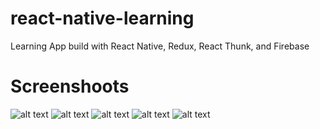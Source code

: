 # react-native-learning
Learning App build with React Native, Redux, React Thunk, and Firebase

# Screenshoots
![alt text](https://firebasestorage.googleapis.com/v0/b/sakashimura-chat-app.appspot.com/o/Screenshoot%2FScreenshot_1600434404.png?alt=media&token=b5ce8d81-7629-48cc-baa0-bff8a62af6f1) ![alt text](https://firebasestorage.googleapis.com/v0/b/sakashimura-chat-app.appspot.com/o/Screenshoot%2FScreenshot_1600434419.png?alt=media&token=836d4a4d-646f-4d8d-b7d2-24ed5a13a14b) ![alt text](https://firebasestorage.googleapis.com/v0/b/sakashimura-chat-app.appspot.com/o/Screenshoot%2FScreenshot_1600434427.png?alt=media&token=6e28c54b-172f-4f39-8611-4c7f8e0ff770) ![alt text](https://firebasestorage.googleapis.com/v0/b/sakashimura-chat-app.appspot.com/o/Screenshoot%2FScreenshot_1600434439.png?alt=media&token=19985a5d-ee91-4541-973c-1c09e8e96c47) ![alt text](https://firebasestorage.googleapis.com/v0/b/sakashimura-chat-app.appspot.com/o/Screenshoot%2FScreenshot_1600434524.png?alt=media&token=390d15bc-4fbd-4cf4-95d1-6606bb3d6303)
